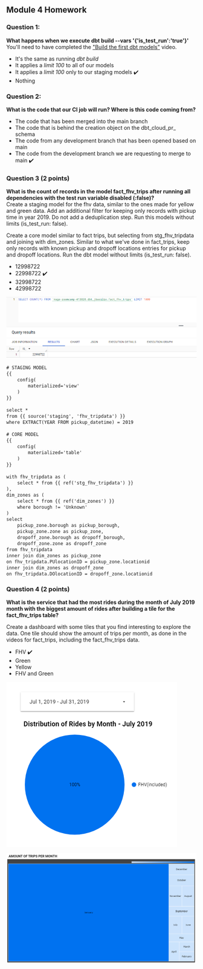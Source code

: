 ## Module 4 Homework 

### Question 1: 

**What happens when we execute dbt build --vars '{'is_test_run':'true'}'**
You'll need to have completed the ["Build the first dbt models"](https://www.youtube.com/watch?v=UVI30Vxzd6c) video. 
- It's the same as running *dbt build* 
- It applies a _limit 100_ to all of our models
- It applies a _limit 100_ only to our staging models ✔️
- Nothing

### Question 2: 

**What is the code that our CI job will run? Where is this code coming from?**  

- The code that has been merged into the main branch
- The code that is behind the creation object on the dbt_cloud_pr_ schema
- The code from any development branch that has been opened based on main
- The code from the development branch we are requesting to merge to main ✔️


### Question 3 (2 points)

**What is the count of records in the model fact_fhv_trips after running all dependencies with the test run variable disabled (:false)?**  
Create a staging model for the fhv data, similar to the ones made for yellow and green data. Add an additional filter for keeping only records with pickup time in year 2019.
Do not add a deduplication step. Run this models without limits (is_test_run: false).

Create a core model similar to fact trips, but selecting from stg_fhv_tripdata and joining with dim_zones.
Similar to what we've done in fact_trips, keep only records with known pickup and dropoff locations entries for pickup and dropoff locations. 
Run the dbt model without limits (is_test_run: false).

- 12998722
- 22998722 ✔️
- 32998722
- 42998722

![](resources/images_week_4/counts.png)

```
# STAGING MODEL
{{
    config(
        materialized='view'
    )
}}

select *
from {{ source('staging', 'fhv_tripdata') }}
where EXTRACT(YEAR FROM pickup_datetime) = 2019

# CORE MODEL
{{
    config(
        materialized='table'
    )
}}

with fhv_tripdata as (
    select * from {{ ref('stg_fhv_tripdata') }}
), 
dim_zones as (
    select * from {{ ref('dim_zones') }}
    where borough != 'Unknown'
)
select 
    pickup_zone.borough as pickup_borough, 
    pickup_zone.zone as pickup_zone, 
    dropoff_zone.borough as dropoff_borough, 
    dropoff_zone.zone as dropoff_zone  
from fhv_tripdata
inner join dim_zones as pickup_zone
on fhv_tripdata.PUlocationID = pickup_zone.locationid
inner join dim_zones as dropoff_zone
on fhv_tripdata.DOlocationID = dropoff_zone.locationid
```

### Question 4 (2 points)

**What is the service that had the most rides during the month of July 2019 month with the biggest amount of rides after building a tile for the fact_fhv_trips table?**

Create a dashboard with some tiles that you find interesting to explore the data. One tile should show the amount of trips per month, as done in the videos for fact_trips, including the fact_fhv_trips data.

- FHV ✔️
- Green
- Yellow
- FHV and Green

![](resources/images_week_4/chart1.png)

![](resources/images_week_4/chart2.png)



